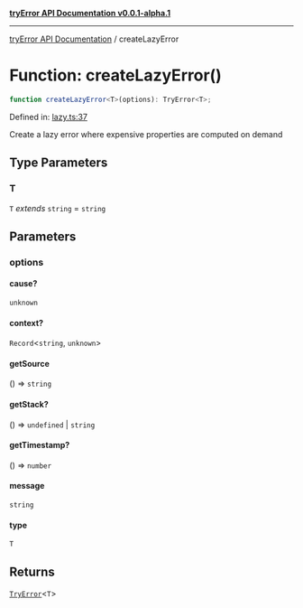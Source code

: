 [**tryError API Documentation v0.0.1-alpha.1**](../index.md)

***

[tryError API Documentation](../index.md) / createLazyError

# Function: createLazyError()

```ts
function createLazyError<T>(options): TryError<T>;
```

Defined in: [lazy.ts:37](https://github.com/oconnorjohnson/tryError/blob/e3ae0308069a4fba073f4543d527ad76373db795/src/lazy.ts#L37)

Create a lazy error where expensive properties are computed on demand

## Type Parameters

### T

`T` *extends* `string` = `string`

## Parameters

### options

#### cause?

`unknown`

#### context?

`Record`\<`string`, `unknown`\>

#### getSource

() => `string`

#### getStack?

() => `undefined` \| `string`

#### getTimestamp?

() => `number`

#### message

`string`

#### type

`T`

## Returns

[`TryError`](../interfaces/TryError.md)\<`T`\>
